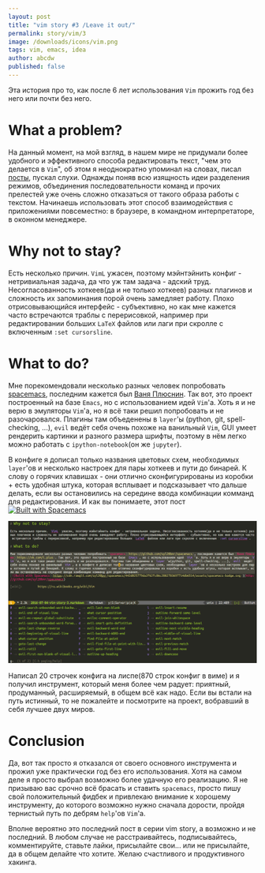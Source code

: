 ```yaml
---
layout: post
title: "vim story #3 /Leave it out/"
permalink: story/vim/3
image: /downloads/icons/vim.png
tags: vim, emacs, idea
author: abcdw
published: false
---
```


Эта история про то, как после 6 лет использования `Vim` прожить год без него или почти без него.

# What a problem?

На данный момент, на мой взгляд, в нашем мире не придумали более удобного и эффективного способа редактировать текст, "чем это делается в `Vim`", об этом я неоднократно упоминал на словах, писал [посты](story/vim/1), пускал слухи. Однажды поняв всю изящность идеи разделения режимов, объединения последовательности команд и прочих прелестей уже очень сложно отказаться от такого образа работы с текстом. Начинаешь использовать этот способ взаимодействия с приложениями повсеместно: в браузере, в командном интерпретаторе, в оконном менеджере.

# Why not to stay?

Есть несколько причин. `VimL` ужасен, поэтому мэйнтэйнить конфиг - нетривиальная задача, да что уж там задача - адский труд. Несогласованность хоткеев(да и не только хоткеев) разных плагинов и сложность их запоминания порой очень замедляет работу. Плохо отрисовывающийся интерфейс - субъективно, но как мне кажется часто встречаются траблы с перерисовкой, например при редактировании больших `LaTeX` файлов или лаги при скролле с включенным `:set cursorsline`.

# What to do?

Мне порекомендовали несколько разных человек попробовать [spacemacs](https://github.com/syl20bnr/spacemacs), последним кажется был [Ваня Плюснин](https://vk.com/i.plus). Так вот, это проект построенный на базе `Emacs`, но с использованием идей `Vim`'а. Хоть я и не верю в эмуляторы `Vim`'а, но я всё таки решил попробовать и не разочаровался. Плагины там объеденены в `layer`'ы (python, git, spell-checking, ...), `evil` ведёт себя очень похоже на ванильный `Vim`, GUI умеет рендерить картинки и разного размера шрифты, поэтому в нём легко можно работать с `ipython-notebook`(он же `jupyter`).

В конфиге я дописал только названия цветовых схем, необходимых `layer`'ов и несколько настроек для пары хоткеев и пути до бинарей. К слову о горячих клавишах - они отлично сконфигурированы из коробки + есть удобная штука, которая всплывает и подсказывает что дальше делать, если вы остановились на середине ввода комбинации комманд для редактирования.
И как вы понимаете, этот пост 
[![Built with Spacemacs](https://cdn.rawgit.com/syl20bnr/spacemacs/442d025779da2f62fc86c2082703697714db6514/assets/spacemacs-badge.svg)](http://github.com/syl20bnr/spacemacs)

[![vim][spacemacs]][spacemacs]

Написал 20 строчек конфига на лиспе(870 строк конфиг в виме) и я получил инструмент, который меня более чем радует: приятный, продуманный, расширяемый, в общем всё как надо. Если вы встали на путь истинный, то не пожалейте и посмотрите на проект, вобравший в себя лучшее двух миров.

# Conclusion

Да, вот так просто я отказался от своего основного инструмента и прожил уже практически год без его использования. Хотя на самом деле я просто выбрал возможно более удачную его реализацию. Я не призываю вас срочно всё брасать и ставить `spacemacs`, просто пишу свой положительный фидбек и привлекаю внимание к хорошему инструменту, до которого возможно нужно сначала дорости, пройдя тернистый путь по дебрям `help`'ов `Vim`'а.

Вполне вероятно это последний пост в серии vim story, а возможно и не последний. В любом случае не расстраивайтесь, подписывайтесь, комментируйте, ставьте лайки, присылайте свои... или не присылайте, да в общем делайте что хотите. Желаю счастливого и продуктивного хакинга.

[wiki]:         https://ru.wikibooks.org/wiki/Vim
[spacemacs]:    /downloads/vimstory/spacemacs.png
